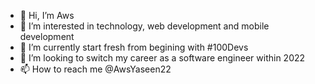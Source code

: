 - 👋 Hi, I’m Aws
- 👀 I’m interested in technology, web development and mobile development
- 🌱 I’m currently start fresh from begining with #100Devs
- 💞️ I’m looking to switch my career as a software engineer within 2022
- 📫 How to reach me @AwsYaseen22

<!---
AwsYaseen22/AwsYaseen22 is a ✨ special ✨ repository because its `README.md` (this file) appears on your GitHub profile.
You can click the Preview link to take a look at your changes.
--->
